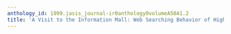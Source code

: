 ```yaml
---
anthology_id: 1999.jasis_journal-ir0anthology0volumeA50A1.2
title: 'A Visit to the Information Mall: Web Searching Behavior of High School Students'
---
```

